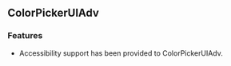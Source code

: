 ## ColorPickerUIAdv
  
### Features

* Accessibility support has been provided to ColorPickerUIAdv.
